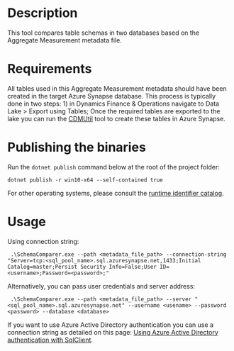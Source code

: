﻿# Description

This tool compares table schemas in two databases based on the Aggregate Measurement metadata file.

# Requirements

All tables used in this Aggregate Measurement metadata should have been created in the target Azure Synapse database. This process is typically done in two steps: 1) in Dynamics Finance & Operations navigate to Data Lake > Export using Tables; Once the required tables are exported to the lake you can run the [CDMUtil](https://github.com/microsoft/Dynamics-365-FastTrack-Implementation-Assets) tool to create these tables in Azure Synapse.

# Publishing the binaries

Run the ```dotnet publish``` command below at the root of the project folder:

```
dotnet publish -r win10-x64 --self-contained true
```

For other operating systems, please consult the [runtime identifier catalog](https://docs.microsoft.com/en-us/dotnet/core/rid-catalog).


# Usage

Using connection string:
```
 .\SchemaComparer.exe --path <metadata_file_path> --connection-string "Server=tcp:<sql_pool_name>.sql.azuresynapse.net,1433;Initial Catalog=master;Persist Security Info=False;User ID=<username>;Password=<password>;"
```

Alternatively, you can pass user credentials and server address:

```
 .\SchemaComparer.exe --path <metadata_file_path> --server "<sql_pool_name>.sql.azuresynapse.net" --username <usename> --password <password> --database <database>
```

If you want to use Azure Active Directory authentication you can use a connection string as detailed on this page: [Using Azure Active Directory authentication with SqlClient](https://docs.microsoft.com/en-us/sql/connect/ado-net/sql/azure-active-directory-authentication?view=sql-server-ver15).